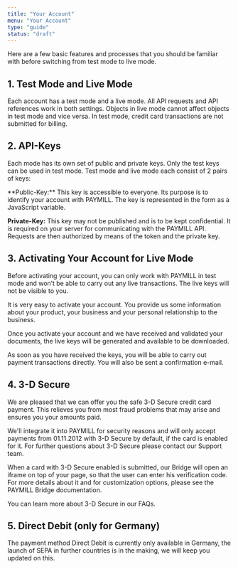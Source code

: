 ```yaml
---
title: "Your Account"
menu: "Your Account"
type: "guide"
status: "draft"
---
```


Here are a few basic features and processes that you should be familiar with before switching from test mode to live mode.

## 1. Test Mode and Live Mode

Each account has a test mode and a live mode. All API requests and API references work in both settings. Objects in live mode cannot affect objects in test mode and vice versa. In test mode, credit card transactions are not submitted for billing.

## 2. API-Keys

Each mode has its own set of public and private keys. Only the test keys can be used in test mode. Test mode and live mode each consist of 2 pairs of keys:

<p class="info">
**Public-Key:**
This key is accessible to everyone. Its purpose is to identify your account with PAYMILL. The key is represented in the form as a JavaScript variable.

**Private-Key:**
This key may not be published and is to be kept confidential. It is required on your server for communicating with the PAYMILL API. Requests are then authorized by means of the token and the private key.
</p>

## 3. Activating Your Account for Live Mode

Before activating your account, you can only work with PAYMILL in test mode and won’t be able to carry out any live transactions. The live keys will not be visible to you.

It is very easy to activate your account. You provide us some information about your product, your business and your personal relationship to the business.

Once you activate your account and we have received and validated your documents, the live keys will be generated and available to be downloaded.

As soon as you have received the keys, you will be able to carry out payment transactions directly. You will also be sent a confirmation e-mail.

## 4. 3-D Secure

We are pleased that we can offer you the safe 3-D Secure credit card payment. This relieves you from most fraud problems that may arise and ensures you your amounts paid.

We'll integrate it into PAYMILL for security reasons and will only accept payments from 01.11.2012 with 3-D Secure by default, if the card is enabled for it. For further questions about 3-D Secure please contact our Support team.

<p class="info">
When a card with 3-D Secure enabled is submitted, our Bridge will open an iframe on top of your page, so that the user can enter his verification code. For more details about it and for customization options, please see the PAYMILL Bridge documentation.
</p>

You can learn more about 3-D Secure in our FAQs.

## 5. Direct Debit (only for Germany)

The payment method Direct Debit is currently only available in Germany, the launch of SEPA in further countries is in the making, we will keep you updated on this.
